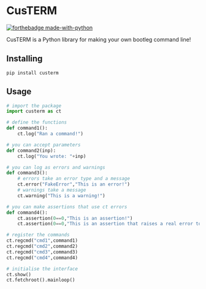 # CusTERM

[![forthebadge made-with-python](http://ForTheBadge.com/images/badges/made-with-python.svg)](https://www.python.org/)

CusTERM is a Python library for making your own bootleg command line!

## Installing

`pip install custerm`

## Usage

```python
# import the package
import custerm as ct

# define the functions
def command1():
	ct.log("Ran a command!")

# you can accept parameters
def command2(inp):
	ct.log("You wrote: "+inp)

# you can log as errors and warnings
def command3():
	# errors take an error type and a message
	ct.error("FakeError","This is an error!")
	# warnings take a message
	ct.warning("This is a warning!")

# you can make assertions that use ct errors
def command4():
	ct.assertion(0==0,"This is an assertion!")
	ct.assertion(0==0,"This is an assertion that raises a real error too!",hard=True)

# register the commands
ct.regcmd("cmd1",command1)
ct.regcmd("cmd2",command2)
ct.regcmd("cmd3",command3)
ct.regcmd("cmd4",command4)

# initialise the interface
ct.show()
ct.fetchroot().mainloop()
```
